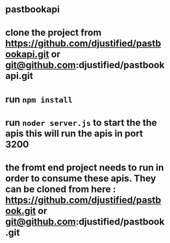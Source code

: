 # pastbookapi

# clone the project from https://github.com/djustified/pastbookapi.git   or git@github.com:djustified/pastbookapi.git

# run `npm install` 

# run `noder server.js` to start the the apis this will run the apis in port 3200

# the fromt end project needs to run in order to consume these apis. They can be cloned from here : https://github.com/djustified/pastbook.git  or  git@github.com:djustified/pastbook.git
